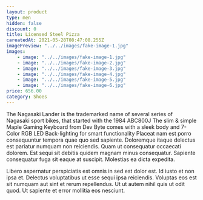 ```yaml
---
layout: product
type: men
hidden: false
discount: 0
title: Licensed Steel Pizza
careatedAt: 2021-05-28T08:47:08.255Z
imagePreview: "../../images/fake-image-1.jpg"
images:
    - image: "../../images/fake-image-1.jpg"
    - image: "../../images/fake-image-2.jpg"
    - image: "../../images/fake-image-3.jpg"
    - image: "../../images/fake-image-4.jpg"
    - image: "../../images/fake-image-5.jpg"
    - image: "../../images/fake-image-6.jpg"
price: 656.00
category: Shoes
---
```

The Nagasaki Lander is the trademarked name of several series of Nagasaki sport bikes, that started with the 1984 ABC800J
The slim & simple Maple Gaming Keyboard from Dev Byte comes with a sleek body and 7- Color RGB LED Back-lighting for smart functionality
Placeat nam est porro consequuntur tempora quae quo sed sapiente. Doloremque itaque delectus est pariatur numquam non reiciendis. Quam ut consequatur occaecati dolorem. Est sequi sit debitis quidem magnam minus consequatur. Sapiente consequatur fuga sit eaque at suscipit. Molestias ea dicta expedita.
 Libero aspernatur perspiciatis est omnis in sed est dolor est. Id iusto et non ipsa et. Delectus voluptatibus ut esse sequi ipsa reiciendis. Voluptas eos est sit numquam aut sint et rerum repellendus. Ut ut autem nihil quis ut odit quod. Ut sapiente et error mollitia eos nesciunt.
